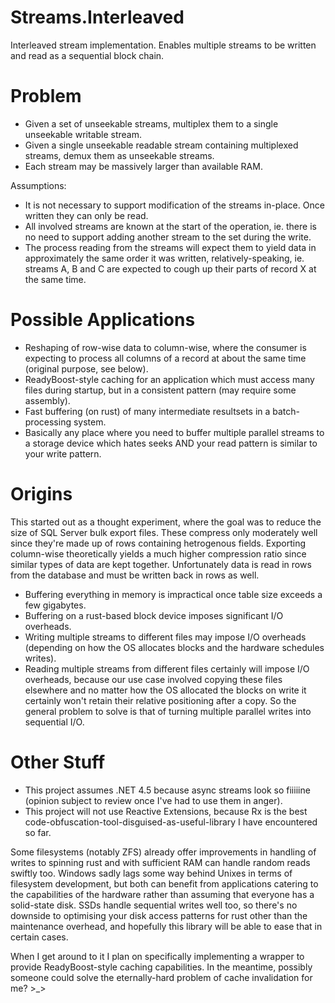 Streams.Interleaved
===================

Interleaved stream implementation. Enables multiple streams to be written and read as a sequential block chain.

Problem
=======

 * Given a set of unseekable streams, multiplex them to a single unseekable writable stream.
 * Given a single unseekable readable stream containing multiplexed streams, demux them as unseekable streams.
 * Each stream may be massively larger than available RAM.

Assumptions:
 * It is not necessary to support modification of the streams in-place. Once written they can only be read.
 * All involved streams are known at the start of the operation, ie. there is no need to support adding another stream to the set during the write. 
 * The process reading from the streams will expect them to yield data in approximately the same order it was written, relatively-speaking, ie. streams A, B and C are expected to cough up their parts of record X at the same time.
 
Possible Applications
=====================

 * Reshaping of row-wise data to column-wise, where the consumer is expecting to process all columns of a record at about the same time (original purpose, see below).
 * ReadyBoost-style caching for an application which must access many files during startup, but in a consistent pattern (may require some assembly).
 * Fast buffering (on rust) of many intermediate resultsets in a batch-processing system.
 * Basically any place where you need to buffer multiple parallel streams to a storage device which hates seeks AND your read pattern is similar to your write pattern.
 
Origins
=======

This started out as a thought experiment, where the goal was to reduce the size of SQL Server bulk export files. These compress only moderately well since they're made up of rows containing hetrogenous fields. Exporting column-wise theoretically yields a much higher compression ratio since similar types of data are kept together. Unfortunately data is read in rows from the database and must be written back in rows as well.
 * Buffering everything in memory is impractical once table size exceeds a few gigabytes.
 * Buffering on a rust-based block device imposes significant I/O overheads.
 * Writing multiple streams to different files may impose I/O overheads (depending on how the OS allocates blocks and the hardware schedules writes).
 * Reading multiple streams from different files certainly will impose I/O overheads, because our use case involved copying these files elsewhere and no matter how the OS allocated the blocks on write it certainly won't retain their relative positioning after a copy.
So the general problem to solve is that of turning multiple parallel writes into sequential I/O.

Other Stuff
===========

 * This project assumes .NET 4.5 because async streams look so fiiiiine (opinion subject to review once I've had to use them in anger).
 * This project will not use Reactive Extensions, because Rx is the best code-obfuscation-tool-disguised-as-useful-library I have encountered so far.

Some filesystems (notably ZFS) already offer improvements in handling of writes to spinning rust and with sufficient RAM can handle random reads swiftly too. Windows sadly lags some way behind Unixes in terms of filesystem development, but both can benefit from applications catering to the capabilities of the hardware rather than assuming that everyone has a solid-state disk. SSDs handle sequential writes well too, so there's no downside to optimising your disk access patterns for rust other than the maintenance overhead, and hopefully this library will be able to ease that in certain cases.

When I get around to it I plan on specifically implementing a wrapper to provide ReadyBoost-style caching capabilities. In the meantime, possibly someone could solve the eternally-hard problem of cache invalidation for me? >_>